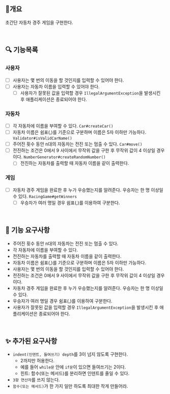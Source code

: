 ## 🚗개요
초간단 자동차 경주 게임을 구현한다.

<br/>

## 🔍 기능목록
### 사용자
- [ ] 사용자는 몇 번의 이동을 할 것인지를 입력할 수 있어야 한다.
- [ ] 사용자는 자동차 이름을 입력할 수 있어야 한다.
  - [ ] 사용자가 잘못된 값을 입력할 경우 `IllegalArgumentException`을 발생시킨 후 애플리케이션은 종료되어야 한다.

### 자동차
- [ ] 각 자동차에 이름을 부여할 수 있다. `Car#createCar()`
- [ ] 자동차 이름은 쉼표(,)를 기준으로 구분하며 이름은 5자 이하만 가능하다. `Validator#isValidCarName()`
- [ ] 주어진 횟수 동안 n대의 자동차는 전진 또는 멈출 수 있다. `Car#move()`
- [ ] 전진하는 조건은 0에서 9 사이에서 무작위 값을 구한 후 무작위 값이 4 이상일 경우이다. `NumberGenerator#createRandomNumber()`
  - [ ] 전진하는 자동차를 출력할 때 자동차 이름을 같이 출력한다.

### 게임
- [ ] 자동차 경주 게임을 완료한 후 누가 우승했는지를 알려준다. 우승자는 한 명 이상일 수 있다. `RacingGame#getWinners`
  - [ ] 우승자가 여러 명일 경우 쉼표(,)를 이용하여 구분한다.

<br/>

## 🚀 기능 요구사항
- 주어진 횟수 동안 n대의 자동차는 전진 또는 멈출 수 있다.
- 각 자동차에 이름을 부여할 수 있다.
- 전진하는 자동차를 출력할 때 자동차 이름을 같이 출력한다.
- 자동차 이름은 쉼표(,)를 기준으로 구분하며 이름은 5자 이하만 가능하다.
- 사용자는 몇 번의 이동을 할 것인지를 입력할 수 있어야 한다.
- 전진하는 조건은 0에서 9 사이에서 무작위 값을 구한 후 무작위 값이 4 이상일 경우이다.
- 자동차 경주 게임을 완료한 후 누가 우승했는지를 알려준다. 우승자는 한 명 이상일 수 있다.
- 우승자가 여러 명일 경우 쉼표(,)를 이용하여 구분한다.
- 사용자가 잘못된 값을 입력할 경우 `IllegalArgumentException`을 발생시킨 후 애플리케이션은 종료되어야 한다.

<br/>

## ✨ 추가된 요구사항
- `indent(인덴트, 들여쓰기) depth`를 3이 넘지 않도록 구현한다.
  - 2까지만 허용한다.
  - 예를 들어 `while문` 안에 `if문`이 있으면 들여쓰기는 2이다.
  - 힌트: 함수(또는 메서드)를 분리하면 인덴트를 줄일 수 있다.
- `3항 연산자`를 쓰지 않는다.
- `함수(또는 메서드)`가 한 가지 일만 하도록 최대한 작게 만들어라. 